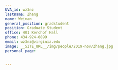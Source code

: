 ```yaml
---
UVA_id: wz3nz
lastname: Zhang
name: Weinan 
general_position: gradstudent
position: Graduate Student
office: 401 Kerchof Hall
phone: 434-924-0899
email: wz3nz@virginia.edu
image: __SITE_URL__/img/people/2019-nov/Zhang.jpg
personal_page: 


---
```

